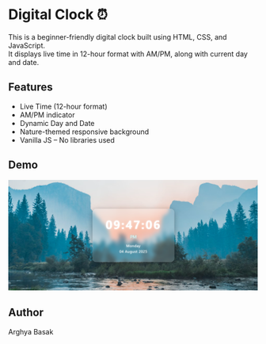 # Digital Clock ⏰

This is a beginner-friendly digital clock built using HTML, CSS, and JavaScript.  
It displays live time in 12-hour format with AM/PM, along with current day and date.

## Features
- Live Time (12-hour format)
- AM/PM indicator
- Dynamic Day and Date
- Nature-themed responsive background
- Vanilla JS – No libraries used

## Demo
![screenshot](screenshot.png)

## Author
Arghya Basak
